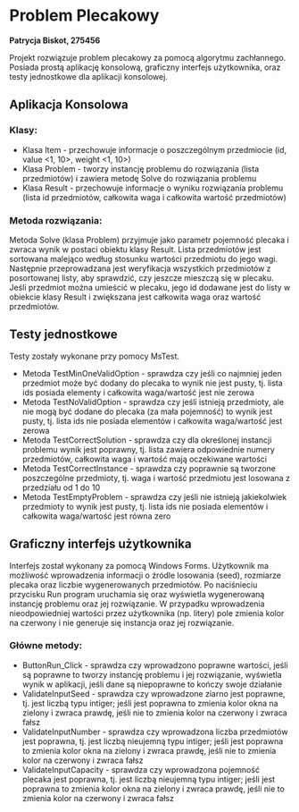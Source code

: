 # Problem Plecakowy
**Patrycja Biskot, 275456**


Projekt rozwiązuje problem plecakowy za pomocą algorytmu zachłannego. Posiada prostą aplikację konsolową, graficzny interfejs użytkownika, oraz testy jednostkowe dla aplikacji konsolowej.

## Aplikacja Konsolowa
### Klasy:
<ul>
<li>Klasa Item - przechowuje informacje o poszczególnym przedmiocie (id, value <1, 10>, weight <1, 10>)</li>
<li>Klasa Problem - tworzy instancję problemu do rozwiązania (lista przedmiotów) i zawiera metodę Solve do rozwiązania problemu</li>
<li>Klasa Result - przechowuje informacje o wyniku rozwiązania problemu (lista id przedmiotów, całkowita waga i całkowita wartość przedmiotów)</li>
</ul>

  ### Metoda rozwiązania:
Metoda Solve (klasa Problem) przyjmuje jako parametr pojemność plecaka i zwraca wynik w postaci obiektu klasy Result.
Lista przedmiotów jest sortowana malejąco według stosunku wartości przedmiotu do jego wagi. Następnie przeprowadzana jest weryfikacja wszystkich przedmiotów z posortowanej listy, aby sprawdzić, czy jeszcze mieszczą się w plecaku.
Jeśli przedmiot można umieścić w plecaku, jego id dodawane jest do listy w obiekcie klasy Result i zwiększana jest całkowita waga oraz wartość przedmiotów.

## Testy jednostkowe
Testy zostały wykonane przy pomocy MsTest.
<ul>
  <li>Metoda TestMinOneValidOption - sprawdza czy jeśli co najmniej jeden przedmiot może być dodany do plecaka to wynik nie jest pusty, tj. lista ids posiada elementy i całkowita waga/wartość jest nie zerowa</li>
  <li>Metoda TestNoValidOption - sprawdza czy jeśli istnieją przedmioty, ale nie mogą być dodane do plecaka (za mała pojemność) to wynik jest pusty, tj. lista ids nie posiada elementów i całkowita waga/wartość jest zerowa</li>
  <li>Metoda TestCorrectSolution - sprawdza czy dla określonej instancji problemu wynik jest poprawny, tj. lista zawiera odpowiednie numery przedmiotów, całkowita waga i wartość mają oczekiwane wartości</li>
  <li>Metoda TestCorrectInstance - sprawdza czy poprawnie są tworzone poszczególne przedmioty, tj. waga i wartość przedmiotu jest losowana z przedziału od 1 do 10</li>
  <li>Metoda TestEmptyProblem - sprawdza czy jeśli nie istnieją jakiekolwiek przedmioty to wynik jest pusty, tj. lista ids nie posiada elementów i całkowita waga/wartość jest równa zero</li>
</ul>

## Graficzny interfejs użytkownika
Interfejs został wykonany za pomocą Windows Forms. Użytkownik ma możliwość wprowadzenia informacji o źródle losowania (seed), rozmiarze plecaka oraz liczbie wygenerowanych przedmiotów.
Po naciśnieciu przycisku Run program uruchamia się oraz wyświetla wygenerowaną instancję problemu oraz jej rozwiązanie. W przypadku wprowadzenia nieodpowiedniej wartości przez użytkownika (np. litery) pole zmienia kolor na czerwony i nie generuje się instancja oraz jej rozwiązanie.

### Główne metody:
<ul>
  <li>ButtonRun_Click - sprawdza czy wprowadzono poprawne wartości, jeśli są poprawne to tworzy instancję problemu i jej rozwiązanie, wyświetla wynik w aplikacji, jeśli dane są niepoprawne to kończy swoje działanie</li>
  <li>ValidateInputSeed - sprawdza czy wprowadzone ziarno jest poprawne, tj. jest liczbą typu intiger; jeśli jest poprawna to zmienia kolor okna na zielony i zwraca prawdę, jeśli nie to zmienia kolor na czerwony i zwraca fałsz</li>
  <li>ValidateInputNumber - sprawdza czy wprowadzona liczba przedmiotów jest poprawna, tj. jest liczbą nieujemną typu intiger; jeśli jest poprawna to zmienia kolor okna na zielony i zwraca prawdę, jeśli nie to zmienia kolor na czerwony i zwraca fałsz</li>
  <li>ValidateInputCapacity - sprawdza czy wprowadzona pojemność plecaka jest poprawna, tj. jest liczbą nieujemną typu intiger; jeśli jest poprawna to zmienia kolor okna na zielony i zwraca prawdę, jeśli nie to zmienia kolor na czerwony i zwraca fałsz</li>
</ul>
